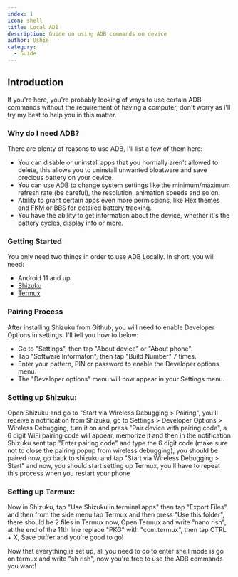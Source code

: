 ```yaml
---
index: 1
icon: shell
title: Local ADB
description: Guide on using ADB commands on device
author: Ushie
category:
  - Guide
---
```


## Introduction 

If you're here, you're probably looking of ways to use certain ADB commands without the requirement of having a computer, don't worry as i'll try my best to help you in this matter.

### Why do I need ADB?   
There are plenty of reasons to use ADB, I'll list a few of them here:

* You can disable or uninstall apps that you normally aren't allowed to delete, this allows you to uninstall unwanted bloatware and save precious battery on your device.
* You can use ADB to change system settings like the minimum/maximum refresh rate (be careful), the resolution, animation speeds and so on.
* Ability to grant certain apps even more permissions, like Hex themes and FKM or BBS for detailed battery tracking.
* You have the ability to get information about the device, whether it's the battery cycles, display info or more.

### Getting Started

You only need two things in order to use ADB Locally. In short, you will need:

* Android 11 and up
* [Shizuku](https://github.com/RikkaApps/Shizuku/releases)
* [Termux](https://f-droid.org/en/packages/com.termux/)

### Pairing Process

After installing Shizuku from Github, you will need to enable Developer Options in settings. I'll tell you how to below:

* Go to "Settings", then tap "About device" or "About phone".  
* Tap "Software Informaton", then tap "Build Number" 7 times.  
* Enter your pattern, PIN or password to enable the Developer options menu.  
* The "Developer options" menu will now appear in your Settings menu. 

### Setting up Shizuku:

Open Shizuku and go to "Start via Wireless Debugging > Pairing", you'll receive a notification from Shizuku, go to Settings > Developer Options > Wireless Debugging, turn it on and press "Pair device with pairing code", a 6 digit WiFi pairing code will appear, memorize it and then in the notification Shizuku sent tap "Enter pairing code" and type the 6 digit code (make sure not to close the pairing popup from wireless debugging), you should be paired now, go back to shizuku and tap "Start via Wireless Debugging > Start" and now, you should start setting up Termux, you'll have to repeat this process when you restart your phone

### Setting up Termux:

Now in Shizuku, tap "Use Shizuku in terminal apps" then tap "Export Files" and then from the side menu tap Termux and then press "Use this folder", there should be 2 files in Termux now, Open Termux and write "nano rish", at the end of the 11th line replace "PKG" with "com.termux", then tap CTRL + X, Save buffer and you're good to go!

Now that everything is set up, all you need to do to enter shell mode is go on termux and write "sh rish", now you're free to use the ADB commands you want!
